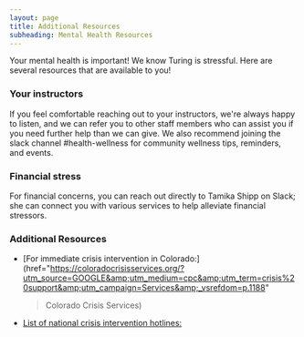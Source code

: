 ```yaml
---
layout: page
title: Additional Resources
subheading: Mental Health Resources
---
```



Your mental health is important! We know Turing is stressful. Here are
several resources that are available to you!
   

### Your instructors
  
If you feel comfortable reaching out to your instructors, we're always
happy to listen, and we can refer you to other staff members who can
assist you if you need further help than we can give. We also recommend joining the slack channel #health-wellness for
community wellness tips, reminders,
and events.

### Financial stress
For financial concerns, you can reach out directly to Tamika Shipp on
Slack; she can connect you with various services to help alleviate
financial stressors.

### Additional Resources

* [For immediate crisis intervention in Colorado:](href="https://coloradocrisisservices.org/?utm_source=GOOGLE&amp;utm_medium=cpc&amp;utm_term=crisis%20support&amp;utm_campaign=Services&amp;_vsrefdom=p.1188"
  >Colorado Crisis Services)
* [List of national crisis intervention hotlines:]("https://mhanational.org/crisisresources")

      
